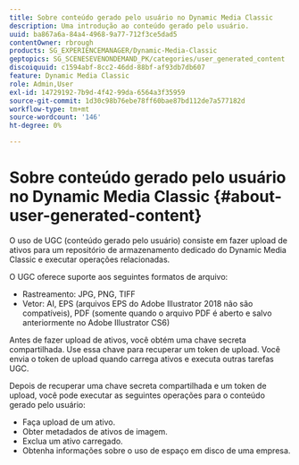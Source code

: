 ```yaml
---
title: Sobre conteúdo gerado pelo usuário no Dynamic Media Classic
description: Uma introdução ao conteúdo gerado pelo usuário.
uuid: ba867a6a-84a4-4968-9a77-712f3ce5dad5
contentOwner: rbrough
products: SG_EXPERIENCEMANAGER/Dynamic-Media-Classic
geptopics: SG_SCENESEVENONDEMAND_PK/categories/user_generated_content
discoiquuid: c1594abf-8cc2-46dd-88bf-af93db7db607
feature: Dynamic Media Classic
role: Admin,User
exl-id: 14729192-7b9d-4f42-99da-6564a3f35959
source-git-commit: 1d30c98b76ebe78ff60bae87bd112de7a577182d
workflow-type: tm+mt
source-wordcount: '146'
ht-degree: 0%

---
```


# Sobre conteúdo gerado pelo usuário no Dynamic Media Classic {#about-user-generated-content}

O uso de UGC (conteúdo gerado pelo usuário) consiste em fazer upload de ativos para um repositório de armazenamento dedicado do Dynamic Media Classic e executar operações relacionadas.

O UGC oferece suporte aos seguintes formatos de arquivo:

* Rastreamento: JPG, PNG, TIFF
* Vetor: AI, EPS (arquivos EPS do Adobe Illustrator 2018 não são compatíveis), PDF (somente quando o arquivo PDF é aberto e salvo anteriormente no Adobe Illustrator CS6)

Antes de fazer upload de ativos, você obtém uma chave secreta compartilhada. Use essa chave para recuperar um token de upload. Você envia o token de upload quando carrega ativos e executa outras tarefas UGC.

Depois de recuperar uma chave secreta compartilhada e um token de upload, você pode executar as seguintes operações para o conteúdo gerado pelo usuário:

* Faça upload de um ativo.
* Obter metadados de ativos de imagem.
* Exclua um ativo carregado.
* Obtenha informações sobre o uso de espaço em disco de uma empresa.
